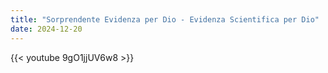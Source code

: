 ```yaml
---
title: "Sorprendente Evidenza per Dio - Evidenza Scientifica per Dio"
date: 2024-12-20
---
```


{{< youtube 9gO1jjUV6w8 >}}
